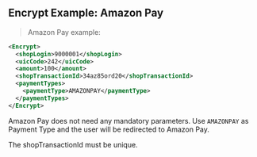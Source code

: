 
## Encrypt Example: Amazon Pay

> Amazon Pay example: 

```xml
<Encrypt>
  <shopLogin>9000001</shopLogin>
  <uicCode>242</uicCode>
  <amount>100</amount>
  <shopTransactionId>34az85ord20</shopTransactionId>
  <paymentTypes>
    <paymentType>AMAZONPAY</paymentType>
  </paymentTypes>
</Encrypt>
```

Amazon Pay does not need any mandatory parameters. Use `AMAZONPAY`  as Payment Type and the user will be redirected to Amazon Pay. 

<aside class="notice">
The shopTransactionId must be unique. 
</aside>